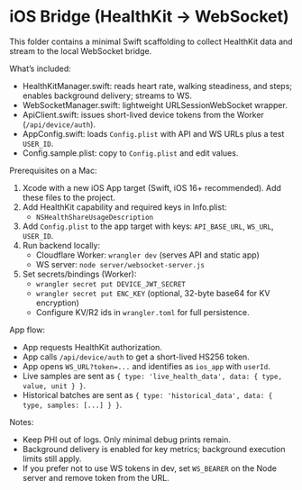 # iOS Bridge (HealthKit -> WebSocket)

This folder contains a minimal Swift scaffolding to collect HealthKit data and stream to the local WebSocket bridge.

What’s included:

- HealthKitManager.swift: reads heart rate, walking steadiness, and steps; enables background delivery; streams to WS.
- WebSocketManager.swift: lightweight URLSessionWebSocket wrapper.
- ApiClient.swift: issues short-lived device tokens from the Worker (`/api/device/auth`).
- AppConfig.swift: loads `Config.plist` with API and WS URLs plus a test `USER_ID`.
- Config.sample.plist: copy to `Config.plist` and edit values.

Prerequisites on a Mac:

1. Xcode with a new iOS App target (Swift, iOS 16+ recommended). Add these files to the project.
2. Add HealthKit capability and required keys in Info.plist:
   - `NSHealthShareUsageDescription`
3. Add `Config.plist` to the app target with keys: `API_BASE_URL`, `WS_URL`, `USER_ID`.
4. Run backend locally:
   - Cloudflare Worker: `wrangler dev` (serves API and static app)
   - WS server: `node server/websocket-server.js`
5. Set secrets/bindings (Worker):
   - `wrangler secret put DEVICE_JWT_SECRET`
   - `wrangler secret put ENC_KEY` (optional, 32-byte base64 for KV encryption)
   - Configure KV/R2 ids in `wrangler.toml` for full persistence.

App flow:

- App requests HealthKit authorization.
- App calls `/api/device/auth` to get a short-lived HS256 token.
- App opens `WS_URL?token=...` and identifies as `ios_app` with `userId`.
- Live samples are sent as `{ type: 'live_health_data', data: { type, value, unit } }`.
- Historical batches are sent as `{ type: 'historical_data', data: { type, samples: [...] } }`.

Notes:

- Keep PHI out of logs. Only minimal debug prints remain.
- Background delivery is enabled for key metrics; background execution limits still apply.
- If you prefer not to use WS tokens in dev, set `WS_BEARER` on the Node server and remove token from the URL.
